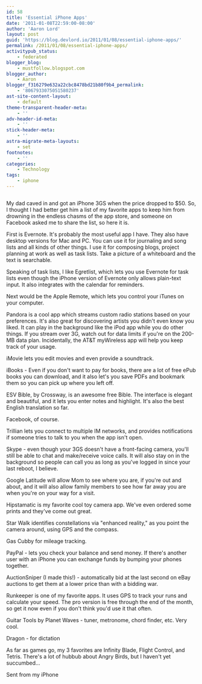 ```yaml
---
id: 58
title: 'Essential iPhone Apps'
date: '2011-01-08T22:59:00-08:00'
author: 'Aaron Lord'
layout: post
guid: 'https://blog.devlord.io/2011/01/08/essential-iphone-apps/'
permalink: /2011/01/08/essential-iphone-apps/
activitypub_status:
    - federated
blogger_blog:
    - mustfollow.blogspot.com
blogger_author:
    - Aaron
blogger_f316279e632a22cbc8478bd21b80f9b4_permalink:
    - '8067933075051580237'
ast-site-content-layout:
    - default
theme-transparent-header-meta:
    - ''
adv-header-id-meta:
    - ''
stick-header-meta:
    - ''
astra-migrate-meta-layouts:
    - set
footnotes:
    - ''
categories:
    - Technology
tags:
    - iphone
---
```


<img src="http://lh4.ggpht.com/_OZWxOfjIgdA/TSjr70GoPMI/AAAAAAAAJcs/GyXZDbSAEJQ/s512/photo.PNG" alt="" border="0" />

My dad caved in and got an iPhone 3GS when the price dropped to $50. So, I thought I had better get him a list of my favorite apps to keep him from drowning in the endless chasms of the app store, and someone on Facebook asked me to share the list, so here it is.

First is Evernote. It's probably the most useful app I have. They also have desktop versions for Mac and PC. You can use it for journaling and song lists and all kinds of other things. I use it for composing blogs, project planning at work as well as task lists. Take a picture of a whiteboard and the text is searchable.

Speaking of task lists, I like Egretlist, which lets you use Evernote for task lists even though the iPhone version of Evernote only allows plain-text input. It also integrates with the calendar for reminders.

Next would be the Apple Remote, which lets you control your iTunes on your computer.

Pandora is a cool app which streams custom radio stations based on your preferences. It's also great for discovering artists you didn't even know you liked. It can play in the background like the iPod app while you do other things. If you stream over 3G, watch out for data limits if you're on the 200-MB data plan. Incidentally, the AT&amp;T myWireless app will help you keep track of your usage.

iMovie lets you edit movies and even provide a soundtrack.

iBooks - Even if you don't want to pay for books, there are a lot of free ePub books you can download, and it also let's you save PDFs and bookmark them so you can pick up where you left off.

ESV Bible, by Crossway, is an awesome free Bible. The interface is elegant and beautiful, and it lets you enter notes and highlight. It's also the best English translation so far.

Facebook, of course.

Trillian lets you connect to multiple IM networks, and provides notifications if someone tries to talk to you when the app isn't open.

Skype - even though your 3GS doesn't have a front-facing camera, you'll still be able to chat and make/receive voice calls. It will also stay on in the background so people can call you as long as you've logged in since your last reboot, I believe.

Google Latitude will allow Mom to see where you are, if you're out and about, and it will also allow family members to see how far away you are when you're on your way for a visit.

Hipstamatic is my favorite cool toy camera app. We've even ordered some prints and they've come out great.

Star Walk identifies constellations via "enhanced reality," as you point the camera around, using GPS and the compass.

Gas Cubby for mileage tracking.

PayPal - lets you check your balance and send money. If there's another user with an iPhone you can exchange funds by bumping your phones together.

AuctionSniper (I made this!) - automatically bid at the last second on eBay auctions to get them at a lower price than with a bidding war.

Runkeeper is one of my favorite apps. It uses GPS to track your runs and calculate your speed. The pro version is free through the end of the month, so get it now even if you don't think you'd use it that often.

Guitar Tools by Planet Waves - tuner, metronome, chord finder, etc. Very cool.

Dragon - for dictation

As far as games go, my 3 favorites are Infinity Blade, Flight Control, and Tetris. There's a lot of hubbub about Angry Birds, but I haven't yet succumbed...

Sent from my iPhone